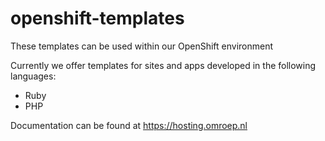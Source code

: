 # openshift-templates
These templates can be used within our OpenShift environment

Currently we offer templates for sites and apps developed in the following languages:

  * Ruby
  * PHP

Documentation can be found at https://hosting.omroep.nl
